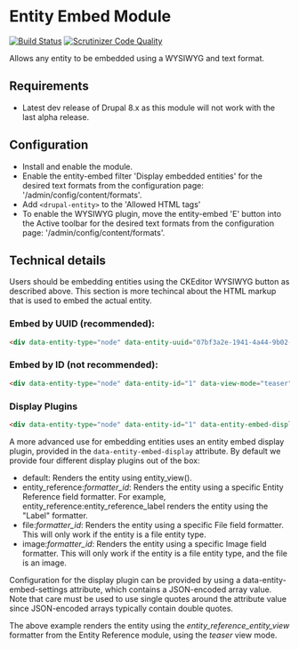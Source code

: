 # Entity Embed Module

[![Build Status](https://travis-ci.org/drupal-media/entity_embed.svg?branch=8.x-1.x)](https://travis-ci.org/drupal-media/entity_embed) [![Scrutinizer Code Quality](https://scrutinizer-ci.com/g/drupal-media/entity_embed/badges/quality-score.png?b=8.x-1.x)](https://scrutinizer-ci.com/g/drupal-media/entity_embed/?branch=8.x-1.x)

Allows any entity to be embedded using a WYSIWYG and text format.

## Requirements

* Latest dev release of Drupal 8.x as this module will not work with the last
  alpha release.

## Configuration

* Install and enable the module.
* Enable the entity-embed filter 'Display embedded entities' for the desired text formats from the configuration page: '/admin/config/content/formats'.
* Add ```<drupal-entity>``` to the 'Allowed HTML tags'
* To enable the WYSIWYG plugin, move the entity-embed 'E' button into the Active toolbar for the desired text formats from the configuration page: '/admin/config/content/formats'.

## Technical details

Users should be embedding entities using the CKEditor WYSIWYG button as described above. This section is more techincal about the HTML markup that is used to embed the actual entity.

### Embed by UUID (recommended):
```html
<div data-entity-type="node" data-entity-uuid="07bf3a2e-1941-4a44-9b02-2d1d7a41ec0e" data-view-mode="teaser" />
```

### Embed by ID (not recommended):
```html
<div data-entity-type="node" data-entity-id="1" data-view-mode="teaser" />
```

### Display Plugins
```html
<div data-entity-type="node" data-entity-id="1" data-entity-embed-display="entity_reference:entity_reference_entity_view" data-entity-embed-settings='{"view_mode":"teaser"}' />
```

A more advanced use for embedding entities uses an entity embed display plugin, provided in the `data-entity-embed-display` attribute. By default we provide four different display plugins out of the box:

- default: Renders the entity using entity_view().
- entity_reference:_formatter_id_: Renders the entity using a specific Entity Reference field formatter. For example, entity_reference:entity_reference_label renders the entity using the "Label" formatter.
- file:_formatter_id_: Renders the entity using a specific File field formatter. This will only work if the entity is a file entity type.
- image:_formatter_id_: Renders the entity using a specific Image field formatter. This will only work if the entity is a file entity type, and the file is an image.

Configuration for the display plugin can be provided by using a data-entity-embed-settings attribute, which contains a JSON-encoded array value. Note that care must be used to use single quotes around the attribute value since JSON-encoded arrays typically contain double quotes.

The above example renders the entity using the _entity_reference_entity_view_ formatter from the Entity Reference module, using the _teaser_ view mode.
